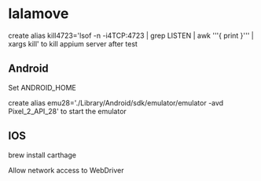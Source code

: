 # lalamove

create alias kill4723='lsof -n -i4TCP:4723 | grep LISTEN | awk '\''{ print  }'\'' | xargs kill' to kill appium server after test

## Android
Set ANDROID_HOME

create alias emu28='./Library/Android/sdk/emulator/emulator -avd Pixel_2_API_28' to start the emulator 


## IOS

brew install carthage

Allow network access to WebDriver
